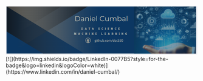 <div id="header" align="center">
  <img decoding="async" src="https://github.com/dsc530/dsc530/blob/main/banner2024.png" width="800"/>
</div>
[![](https://img.shields.io/badge/LinkedIn-0077B5?style=for-the-badge&logo=linkedin&logoColor=white)](https://www.linkedin.com/in/daniel-cumbal/)
<!--
**dsc530/dsc530** is a ✨ _special_ ✨ repository because its `README.md` (this file) appears on your GitHub profile.

Here are some ideas to get you started:

- 🔭 I’m currently working on ...
- 🌱 I’m currently learning ...
- 👯 I’m looking to collaborate on ...
- 🤔 I’m looking for help with ...
- 💬 Ask me about ...
- 📫 How to reach me: ...
- 😄 Pronouns: ...
- ⚡ Fun fact: ...
-->
